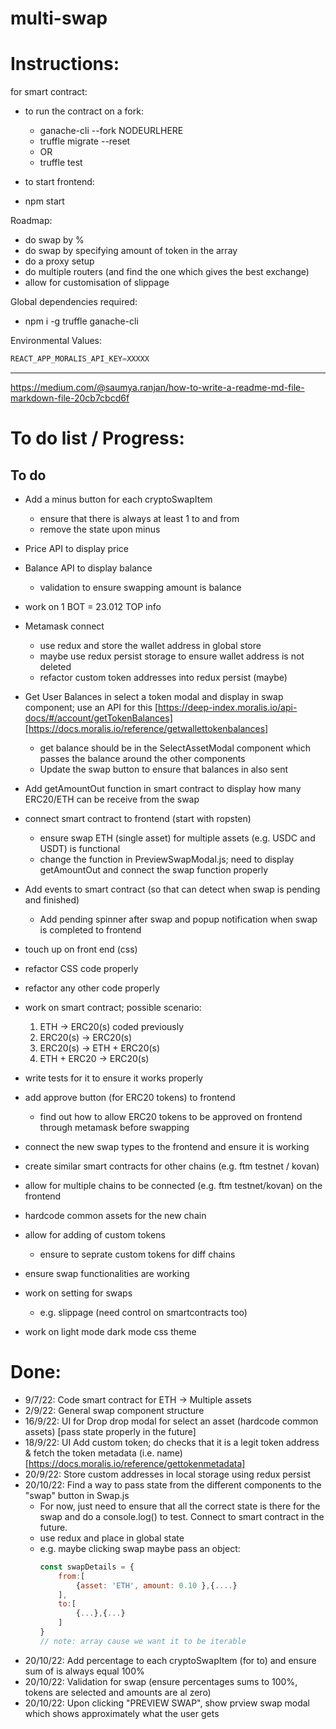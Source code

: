 # multi-swap

# Instructions:

for smart contract:

- to run the contract on a fork:

  - ganache-cli --fork NODEURLHERE
  - truffle migrate --reset
  - OR
  - truffle test

- to start frontend:
- npm start

Roadmap:

- do swap by %
- do swap by specifying amount of token in the array
- do a proxy setup
- do multiple routers (and find the one which gives the best exchange)
- allow for customisation of slippage

Global dependencies required:

- npm i -g truffle ganache-cli

Environmental Values:

```Javascript
REACT_APP_MORALIS_API_KEY=XXXXX
```

---

https://medium.com/@saumya.ranjan/how-to-write-a-readme-md-file-markdown-file-20cb7cbcd6f

# To do list / Progress:

## To do

- Add a minus button for each cryptoSwapItem
  - ensure that there is always at least 1 to and from
  - remove the state upon minus
- Price API to display price
- Balance API to display balance
  - validation to ensure swapping amount is balance
- work on 1 BOT = 23.012 TOP info
- Metamask connect
  - use redux and store the wallet address in global store
  - maybe use redux persist storage to ensure wallet address is not deleted
  - refactor custom token addresses into redux persist (maybe)
- Get User Balances in select a token modal and display in swap component; use an API for this [https://deep-index.moralis.io/api-docs/#/account/getTokenBalances][https://docs.moralis.io/reference/getwallettokenbalances]
  - get balance should be in the SelectAssetModal component which passes the balance around the other components
  - Update the swap button to ensure that balances in also sent
- Add getAmountOut function in smart contract to display how many ERC20/ETH can be receive from the swap
- connect smart contract to frontend (start with ropsten)
  - ensure swap ETH (single asset) for multiple assets (e.g. USDC and USDT) is functional
  - change the function in PreviewSwapModal.js; need to display getAmountOut and connect the swap function properly
- Add events to smart contract (so that can detect when swap is pending and finished)
  - Add pending spinner after swap and popup notification when swap is completed to frontend
- touch up on front end (css)
- refactor CSS code properly
- refactor any other code properly

- work on smart contract; possible scenario:
  1. ETH -> ERC20(s) coded previously
  2. ERC20(s) -> ERC20(s)
  3. ERC20(s) -> ETH + ERC20(s)
  4. ETH + ERC20 -> ERC20(s)
- write tests for it to ensure it works properly

- add approve button (for ERC20 tokens) to frontend
  - find out how to allow ERC20 tokens to be approved on frontend
    through metamask before swapping
- connect the new swap types to the frontend and ensure it is working

- create similar smart contracts for other chains (e.g. ftm testnet / kovan)

- allow for multiple chains to be connected (e.g. ftm testnet/kovan) on the frontend
- hardcode common assets for the new chain
- allow for adding of custom tokens
  - ensure to seprate custom tokens for diff chains
- ensure swap functionalities are working

- work on setting for swaps
  - e.g. slippage (need control on smartcontracts too)
- work on light mode dark mode css theme

# Done:

- 9/7/22: Code smart contract for ETH -> Multiple assets
- 2/9/22: General swap component structure
- 16/9/22: UI for Drop drop modal for select an asset (hardcode common assets) [pass state properly in the future]
- 18/9/22: UI Add custom token; do checks that it is a legit token address & fetch the token metadata (i.e. name) [https://docs.moralis.io/reference/gettokenmetadata]
- 20/9/22: Store custom addresses in local storage using redux persist
- 20/10/22: Find a way to pass state from the different components to the "swap" button in Swap.js
  - For now, just need to ensure that all the correct state is there for the swap and do a console.log() to test. Connect to smart contract in the future.
  - use redux and place in global state
  - e.g. maybe clicking swap maybe pass an object:
    ```Javascript
    const swapDetails = {
        from:[
            {asset: 'ETH', amount: 0.10 },{....}
        ],
        to:[
            {...},{...}
        ]
    }
    // note: array cause we want it to be iterable
    ```
- 20/10/22: Add percentage to each cryptoSwapItem (for to) and ensure sum of is always equal 100%
- 20/10/22: Validation for swap (ensure percentages sums to 100%, tokens are selected and amounts are al zero)
- 20/10/22: Upon clicking "PREVIEW SWAP", show prview swap modal which shows approximately what the user gets
